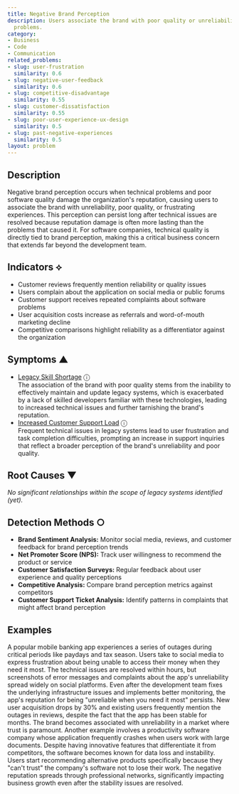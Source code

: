 ```yaml
---
title: Negative Brand Perception
description: Users associate the brand with poor quality or unreliability due to technical
  problems.
category:
- Business
- Code
- Communication
related_problems:
- slug: user-frustration
  similarity: 0.6
- slug: negative-user-feedback
  similarity: 0.6
- slug: competitive-disadvantage
  similarity: 0.55
- slug: customer-dissatisfaction
  similarity: 0.55
- slug: poor-user-experience-ux-design
  similarity: 0.5
- slug: past-negative-experiences
  similarity: 0.5
layout: problem
---
```


## Description

Negative brand perception occurs when technical problems and poor software quality damage the organization's reputation, causing users to associate the brand with unreliability, poor quality, or frustrating experiences. This perception can persist long after technical issues are resolved because reputation damage is often more lasting than the problems that caused it. For software companies, technical quality is directly tied to brand perception, making this a critical business concern that extends far beyond the development team.

## Indicators ⟡
- Customer reviews frequently mention reliability or quality issues
- Users complain about the application on social media or public forums
- Customer support receives repeated complaints about software problems
- User acquisition costs increase as referrals and word-of-mouth marketing decline
- Competitive comparisons highlight reliability as a differentiator against the organization

## Symptoms ▲
- [Legacy Skill Shortage](legacy-skill-shortage.md) <span class="info-tooltip" title="Confidence: 0.476, Strength: 0.746">ⓘ</span>
<br/>  The association of the brand with poor quality stems from the inability to effectively maintain and update legacy systems, which is exacerbated by a lack of skilled developers familiar with these technologies, leading to increased technical issues and further tarnishing the brand's reputation.
- [Increased Customer Support Load](increased-customer-support-load.md) <span class="info-tooltip" title="Confidence: 0.474, Strength: 0.735">ⓘ</span>
<br/>  Frequent technical issues in legacy systems lead to user frustration and task completion difficulties, prompting an increase in support inquiries that reflect a broader perception of the brand's unreliability and poor quality.

## Root Causes ▼

*No significant relationships within the scope of legacy systems identified (yet).*

## Detection Methods ○
- **Brand Sentiment Analysis:** Monitor social media, reviews, and customer feedback for brand perception trends
- **Net Promoter Score (NPS):** Track user willingness to recommend the product or service
- **Customer Satisfaction Surveys:** Regular feedback about user experience and quality perceptions
- **Competitive Analysis:** Compare brand perception metrics against competitors
- **Customer Support Ticket Analysis:** Identify patterns in complaints that might affect brand perception

## Examples

A popular mobile banking app experiences a series of outages during critical periods like paydays and tax season. Users take to social media to express frustration about being unable to access their money when they need it most. The technical issues are resolved within hours, but screenshots of error messages and complaints about the app's unreliability spread widely on social platforms. Even after the development team fixes the underlying infrastructure issues and implements better monitoring, the app's reputation for being "unreliable when you need it most" persists. New user acquisition drops by 30% and existing users frequently mention the outages in reviews, despite the fact that the app has been stable for months. The brand becomes associated with unreliability in a market where trust is paramount. Another example involves a productivity software company whose application frequently crashes when users work with large documents. Despite having innovative features that differentiate it from competitors, the software becomes known for data loss and instability. Users start recommending alternative products specifically because they "can't trust" the company's software not to lose their work. The negative reputation spreads through professional networks, significantly impacting business growth even after the stability issues are resolved.
